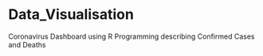 # Data_Visualisation
Coronavirus Dashboard using R Programming describing Confirmed Cases and Deaths
